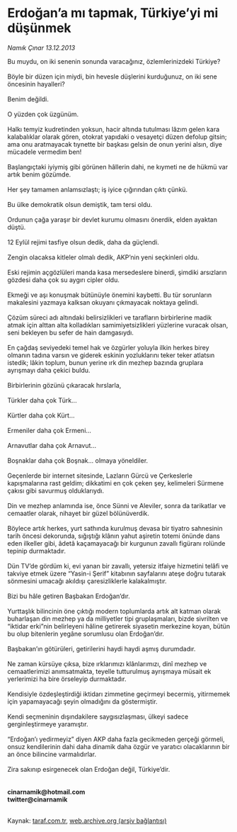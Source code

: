 # Erdoğan’a mı tapmak, Türkiye’yi mi düşünmek

*Namık Çınar 13.12.2013*

<div class="yazi">Bu muydu, on iki senenin sonunda varacağınız, özlemlerinizdeki Türkiye?<br/><br/>Böyle bir düzen için miydi, bin hevesle düşlerini kurduğunuz, on iki sene öncesinin hayalleri?<br/><br/>Benim değildi.<br/><br/>O yüzden çok üzgünüm.<br/><br/>Halkı temyiz kudretinden yoksun, hacir altında tutulması lâzım gelen kara kalabalıklar olarak gören, otokrat yapıdaki o vesayetçi düzen defolup gitsin; ama onu aratmayacak tıynette bir başkası gelsin de onun yerini alsın, diye mücadele vermedim ben!<br/><br/>Başlangıçtaki iyiymiş gibi görünen hâllerin dahi, ne kıymeti ne de hükmü var artık benim gözümde.<br/><br/>Her şey tamamen anlamsızlaştı; iş iyice çığırından çıktı çünkü.<br/><br/>Bu ülke demokratik olsun demiştik, tam tersi oldu.<br/><br/>Ordunun çağa yaraşır bir devlet kurumu olmasını önerdik, elden ayaktan düştü.<br/><br/>12 Eylül rejimi tasfiye olsun dedik, daha da güçlendi.<br/><br/>Zengin olacaksa kitleler olmalı dedik, AKP’nin yeni seçkinleri oldu.<br/><br/>Eski rejimin açgözlüleri manda kasa mersedeslere binerdi, şimdiki arsızların gözdesi daha çok su aygırı cipler oldu.<br/><br/>Ekmeği ve aşı konuşmak bütünüyle önemini kaybetti. Bu tür sorunların makalesini yazmaya kalksan okuyanı çıkmayacak noktaya gelindi.<br/><br/>Çözüm süreci adı altındaki belirsizlikleri ve tarafların birbirlerine madik atmak için alttan alta kolladıkları samimiyetsizlikleri yüzlerine vuracak olsan, seni bekleyen bu sefer de hain damgasıydı.<br/><br/>En çağdaş seviyedeki temel hak ve özgürler yoluyla ilkin herkes birey olmanın tadına varsın ve giderek eskinin yozluklarını teker teker atlatsın istedik; lâkin toplum, bunun yerine ırk din mezhep bazında gruplara ayrışmayı daha çekici buldu.<br/><br/>Birbirlerinin gözünü çıkaracak hırslarla,<br/><br/>Türkler daha çok Türk...<br/><br/>Kürtler daha çok Kürt...<br/><br/>Ermeniler daha çok Ermeni...<br/><br/>Arnavutlar daha çok Arnavut...<br/><br/>Boşnaklar daha çok Boşnak... olmaya yöneldiler.<br/><br/>Geçenlerde bir internet sitesinde, Lazların Gürcü ve Çerkeslerle kapışmalarına rast geldim; dikkatimi en çok çeken şey, kelimeleri Sürmene çakısı gibi savurmuş olduklarıydı.<br/><br/>Din ve mezhep anlamında ise, önce Sünni ve Aleviler, sonra da tarikatlar ve cemaatler olarak, nihayet bir güzel bölünüverdik.<br/><br/>Böylece artık herkes, yurt sathında kurulmuş devasa bir tiyatro sahnesinin tarih öncesi dekorunda, sığıştığı klânın yahut aşiretin totemi önünde dans eden ilkeller gibi, âdetâ kaçamayacağı bir kurgunun zavallı figüranı rolünde tepinip durmaktadır.<br/><br/>Dün TV’de gördüm ki, evi yanan bir zavallı, yetersiz itfaiye hizmetini telâfi ve takviye etmek üzere “Yasin-i Şerif” kitabının sayfalarını ateşe doğru tutarak sönmesini umacağı akıldışı çaresizliklerle kalakalmıştır.<br/><br/>Bizi bu hâle getiren Başbakan Erdoğan’dır.<br/><br/>Yurttaşlık bilincinin öne çıktığı modern toplumlarda artık alt katman olarak buharlaşan din mezhep ya da milliyetler tipi gruplaşmaları, bizde sivrilten ve “iktidar erki”nin belirleyeni hâline getirerek siyasetin merkezine koyan, bütün bu olup bitenlerin yegâne sorumlusu olan Erdoğan’dır.<br/><br/>Başbakan’ın götürüleri, getirilerini haydi haydi aşmış durumdadır.<br/><br/>Ne zaman kürsüye çıksa, bize ırklarımızı klânlarımızı, dinî mezhep ve cemaatlerimizi anımsatmakta, teyelle tutturulmuş ayrışmaya müsait ek yerlerimizi ha bire örseleyip durmaktadır.<br/><br/>Kendisiyle özdeşleştirdiği iktidarı zimmetine geçirmeyi becermiş, yitirmemek için yapamayacağı şeyin olmadığını da göstermiştir.<br/><br/>Kendi seçmeninin dışındakilere saygısızlaşması, ülkeyi sadece gerginleştirmeye yaramıştır.<br/><br/>“Erdoğan’ı yedirmeyiz” diyen AKP daha fazla gecikmeden gerçeği görmeli, onsuz kendilerinin dahi daha dinamik daha özgür ve yaratıcı olacaklarının bir an önce bilincine varmalıdırlar.<br/><br/>Zira sakınıp esirgenecek olan Erdoğan değil, Türkiye’dir.<br/><br/><br/><b>cinarnamik@hotmail.com<br/>twitter@cinarnamik</b><br/><br/>
</div>

Kaynak: [taraf.com.tr](http://www.taraf.com.tr:80/namik-cinar/makale-erdogan-a-mi-tapmak-turkiye-yi-mi-dusunmek.htm), [web.archive.org (arşiv bağlantısı)](http://web.archive.org/web/20131216034401/http://www.taraf.com.tr:80/namik-cinar/makale-erdogan-a-mi-tapmak-turkiye-yi-mi-dusunmek.htm)
